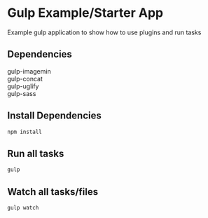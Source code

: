 # Gulp Example/Starter App

Example gulp application to show how to use plugins and run tasks

## Dependencies
gulp-imagemin<br>
gulp-concat<br>
gulp-uglify<br>
gulp-sass

## Install Dependencies
```bash
npm install
```

## Run all tasks
```bash
gulp
```

## Watch all tasks/files
```bash
gulp watch
```
